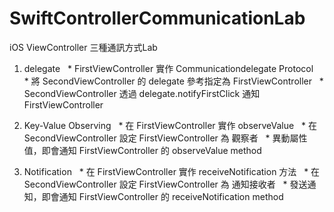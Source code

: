 # SwiftControllerCommunicationLab
iOS ViewController 三種通訊方式Lab

1. delegate
   * FirstViewController 實作 Communicationdelegate Protocol
   * 將 SecondViewController 的 delegate 參考指定為 FirstViewController
   * SecondViewController 透過 delegate.notifyFirstClick 通知 FirstViewController
 
2. Key-Value Observing
   * 在 FirstViewController 實作 observeValue
   * 在 SecondViewController 設定 FirstViewController 為 觀察者
   * 異動屬性值，即會通知 FirstViewController 的 observeValue method
   
3. Notification
   * 在 FirstViewController 實作 receiveNotification 方法
   * 在 SecondViewController 設定 FirstViewController 為 通知接收者
   * 發送通知，即會通知 FirstViewController 的 receiveNotification method

